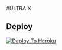 #ULTRA X

## Deploy
[![Deploy To Heroku](https://www.herokucdn.com/deploy/button.svg)](https://dashboard.heroku.com/new?button-url=https%3A%2F%2Fgithub.com%2FSensieOfficial%2FHEROKU&template=https%3A%2F%2Fgithub.com%2FSensieOfficial%2FHEROKU)
